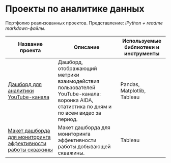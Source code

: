 # Проекты по аналитике данных

Портфолио реализованных проектов. 
Представление: *iPython + readme markdown-файлы*.

Название проекта |	Описание	| Используемые библиотеки и инструменты
-----------------|------------|------------------------
[Дашборд для аналитики YouTube-канала](https://github.com/I-Prokofev/Analytical_projects/tree/main/YouTube_analytics) |	Дашборд, отображающий метрики взаимодействия пользователей YouTube-канала: воронка AIDA, статистика по дням и по всем видео за период.	| Pandas, Matplotlib, Tableau
[Макет дашборда для мониторинга эффективности работы скважины](https://github.com/I-Prokofev/Analytical_projects/tree/main/Well%20performance%20regime%20analysis) |	Макет дашборда для мониторинга эффективности работы добывающей скважины.	| Tableau
